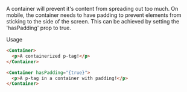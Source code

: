 A container will prevent it's content from spreading out too much.
On mobile, the container needs to have padding to prevent elements from sticking to the side of the screen. This can be achieved by setting the 'hasPadding' prop to true.

Usage

```html
<Container>
  <p>A containerized p-tag!</p>
</Container>
```

```html
<Container hasPadding="{true}">
  <p>A p-tag in a container with padding!</p>
</Container>
```

